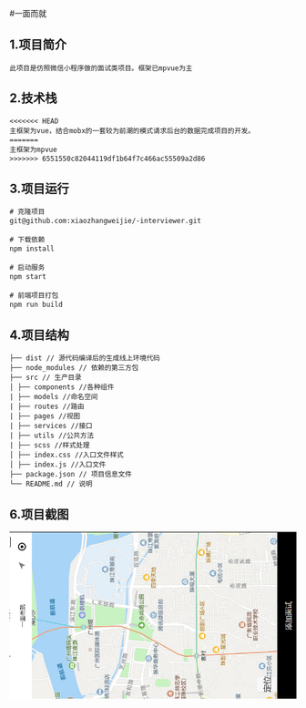 ﻿#一面而就
<h2>1.项目简介</h2>

````
此项目是仿照微信小程序做的面试类项目。框架已mpvue为主
````
<h2>2.技术栈</h2>

````
<<<<<<< HEAD
主框架为vue，结合mobx的一套较为前潮的模式请求后台的数据完成项目的开发。
=======
主框架为mpvue
>>>>>>> 6551550c82044119df1b64f7c466ac55509a2d86

````
<h2>3.项目运行</h2>

````
# 克隆项目
git@github.com:xiaozhangweijie/-interviewer.git

# 下载依赖
npm install

# 启动服务
npm start 

# 前端项目打包
npm run build
````
<h2>4.项目结构</h2>

````
├── dist // 源代码编译后的生成线上环境代码
├── node_modules // 依赖的第三方包
├── src // 生产目录
│ ├── components //各种组件
| ├── models //命名空间
| ├── routes //路由
| ├── pages //视图
| ├── services //接口
| ├── utils //公共方法
| ├── scss //样式处理
│ ├── index.css //入口文件样式
│ ├── index.js //入口文件
├── package.json // 项目信息文件
└── README.md // 说明

````

<h2>6.项目截图</h2>


![git-image](git-image/img1.png)
